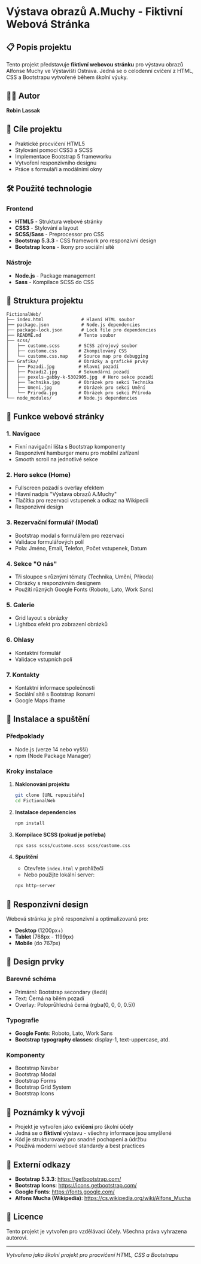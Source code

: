 # Výstava obrazů A.Muchy - Fiktivní Webová Stránka

## 📋 Popis projektu

Tento projekt představuje **fiktivní webovou stránku** pro výstavu obrazů Alfonse Muchy ve Výstavišti Ostrava. Jedná se o celodenní cvičení z HTML, CSS a Bootstrapu vytvořené během školní výuky.

## 👨‍💻 Autor
**Robin Lassak**

## 🎯 Cíle projektu
- Praktické procvičení HTML5
- Stylování pomocí CSS3 a SCSS
- Implementace Bootstrap 5 frameworku
- Vytvoření responzivního designu
- Práce s formuláři a modálními okny

## 🛠️ Použité technologie

### Frontend
- **HTML5** - Struktura webové stránky
- **CSS3** - Stylování a layout
- **SCSS/Sass** - Preprocessor pro CSS
- **Bootstrap 5.3.3** - CSS framework pro responzivní design
- **Bootstrap Icons** - Ikony pro sociální sítě

### Nástroje
- **Node.js** - Package management
- **Sass** - Kompilace SCSS do CSS

## 📁 Struktura projektu

```
FictionalWeb/
├── index.html              # Hlavní HTML soubor
├── package.json            # Node.js dependencies
├── package-lock.json       # Lock file pro dependencies
├── README.md              # Tento soubor
├── scss/
│   ├── custome.scss       # SCSS zdrojový soubor
│   ├── custome.css        # Zkompilovaný CSS
│   └── custome.css.map    # Source map pro debugging
├── Grafika/               # Obrázky a grafické prvky
│   ├── Pozadi.jpg         # Hlavní pozadí
│   ├── Pozadi2.jpg        # Sekundární pozadí
│   ├── pexels-gabby-k-5302905.jpg  # Hero sekce pozadí
│   ├── Technika.jpg       # Obrázek pro sekci Technika
│   ├── Umeni.jpg          # Obrázek pro sekci Umění
│   └── Priroda.jpg        # Obrázek pro sekci Příroda
└── node_modules/          # Node.js dependencies
```

## 🎨 Funkce webové stránky

### 1. **Navigace**
- Fixní navigační lišta s Bootstrap komponenty
- Responzivní hamburger menu pro mobilní zařízení
- Smooth scroll na jednotlivé sekce

### 2. **Hero sekce (Home)**
- Fullscreen pozadí s overlay efektem
- Hlavní nadpis "Výstava obrazů A.Muchy"
- Tlačítka pro rezervaci vstupenek a odkaz na Wikipedii
- Responzivní design

### 3. **Rezervační formulář (Modal)**
- Bootstrap modal s formulářem pro rezervaci
- Validace formulářových polí
- Pola: Jméno, Email, Telefon, Počet vstupenek, Datum

### 4. **Sekce "O nás"**
- Tři sloupce s různými tématy (Technika, Umění, Příroda)
- Obrázky s responzivním designem
- Použití různých Google Fonts (Roboto, Lato, Work Sans)

### 5. **Galerie**
- Grid layout s obrázky
- Lightbox efekt pro zobrazení obrázků

### 6. **Ohlasy**
- Kontaktní formulář
- Validace vstupních polí

### 7. **Kontakty**
- Kontaktní informace společnosti
- Sociální sítě s Bootstrap ikonami
- Google Maps iframe

## 🚀 Instalace a spuštění

### Předpoklady
- Node.js (verze 14 nebo vyšší)
- npm (Node Package Manager)

### Kroky instalace

1. **Naklonování projektu**
   ```bash
   git clone [URL repozitáře]
   cd FictionalWeb
   ```

2. **Instalace dependencies**
   ```bash
   npm install
   ```

3. **Kompilace SCSS (pokud je potřeba)**
   ```bash
   npx sass scss/custome.scss scss/custome.css
   ```

4. **Spuštění**
   - Otevřete `index.html` v prohlížeči
   - Nebo použijte lokální server:
   ```bash
   npx http-server
   ```

## 📱 Responzivní design

Webová stránka je plně responzivní a optimalizovaná pro:
- **Desktop** (1200px+)
- **Tablet** (768px - 1199px)
- **Mobile** (do 767px)

## 🎨 Design prvky

### Barevné schéma
- Primární: Bootstrap secondary (šedá)
- Text: Černá na bílém pozadí
- Overlay: Poloprůhledná černá (rgba(0, 0, 0, 0.5))

### Typografie
- **Google Fonts**: Roboto, Lato, Work Sans
- **Bootstrap typography classes**: display-1, text-uppercase, atd.

### Komponenty
- Bootstrap Navbar
- Bootstrap Modal
- Bootstrap Forms
- Bootstrap Grid System
- Bootstrap Icons

## 📝 Poznámky k vývoji

- Projekt je vytvořen jako **cvičení** pro školní účely
- Jedná se o **fiktivní** výstavu - všechny informace jsou smyšlené
- Kód je strukturovaný pro snadné pochopení a údržbu
- Používá moderní webové standardy a best practices

## 🔗 Externí odkazy

- **Bootstrap 5.3.3**: https://getbootstrap.com/
- **Bootstrap Icons**: https://icons.getbootstrap.com/
- **Google Fonts**: https://fonts.google.com/
- **Alfons Mucha (Wikipedia)**: https://cs.wikipedia.org/wiki/Alfons_Mucha

## 📄 Licence

Tento projekt je vytvořen pro vzdělávací účely. Všechna práva vyhrazena autorovi.

---

*Vytvořeno jako školní projekt pro procvičení HTML, CSS a Bootstrapu*
